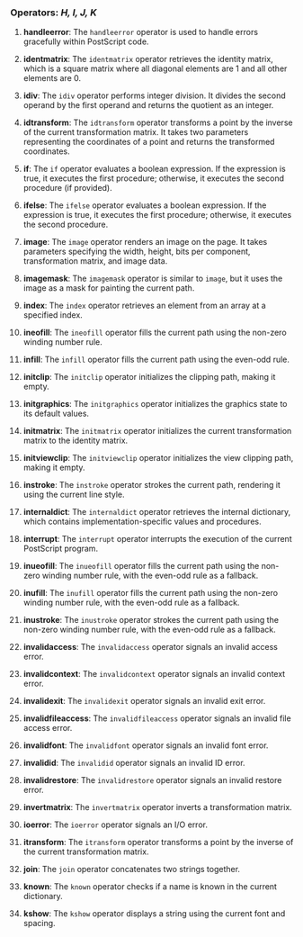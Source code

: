 ### Operators: *H, I, J, K*

1. **handleerror**: The `handleerror` operator is used to handle errors gracefully within PostScript code.

2. **identmatrix**: The `identmatrix` operator retrieves the identity matrix, which is a square matrix where all diagonal elements are 1 and all other elements are 0.

3. **idiv**: The `idiv` operator performs integer division. It divides the second operand by the first operand and returns the quotient as an integer.

4. **idtransform**: The `idtransform` operator transforms a point by the inverse of the current transformation matrix. It takes two parameters representing the coordinates of a point and returns the transformed coordinates.

5. **if**: The `if` operator evaluates a boolean expression. If the expression is true, it executes the first procedure; otherwise, it executes the second procedure (if provided).

6. **ifelse**: The `ifelse` operator evaluates a boolean expression. If the expression is true, it executes the first procedure; otherwise, it executes the second procedure.

7. **image**: The `image` operator renders an image on the page. It takes parameters specifying the width, height, bits per component, transformation matrix, and image data.

8. **imagemask**: The `imagemask` operator is similar to `image`, but it uses the image as a mask for painting the current path.

9. **index**: The `index` operator retrieves an element from an array at a specified index.

10. **ineofill**: The `ineofill` operator fills the current path using the non-zero winding number rule.

11. **infill**: The `infill` operator fills the current path using the even-odd rule.

12. **initclip**: The `initclip` operator initializes the clipping path, making it empty.

13. **initgraphics**: The `initgraphics` operator initializes the graphics state to its default values.

14. **initmatrix**: The `initmatrix` operator initializes the current transformation matrix to the identity matrix.

15. **initviewclip**: The `initviewclip` operator initializes the view clipping path, making it empty.

16. **instroke**: The `instroke` operator strokes the current path, rendering it using the current line style.

17. **internaldict**: The `internaldict` operator retrieves the internal dictionary, which contains implementation-specific values and procedures.

18. **interrupt**: The `interrupt` operator interrupts the execution of the current PostScript program.

19. **inueofill**: The `inueofill` operator fills the current path using the non-zero winding number rule, with the even-odd rule as a fallback.

20. **inufill**: The `inufill` operator fills the current path using the non-zero winding number rule, with the even-odd rule as a fallback.

21. **inustroke**: The `inustroke` operator strokes the current path using the non-zero winding number rule, with the even-odd rule as a fallback.

22. **invalidaccess**: The `invalidaccess` operator signals an invalid access error.

23. **invalidcontext**: The `invalidcontext` operator signals an invalid context error.

24. **invalidexit**: The `invalidexit` operator signals an invalid exit error.

25. **invalidfileaccess**: The `invalidfileaccess` operator signals an invalid file access error.

26. **invalidfont**: The `invalidfont` operator signals an invalid font error.

27. **invalidid**: The `invalidid` operator signals an invalid ID error.

28. **invalidrestore**: The `invalidrestore` operator signals an invalid restore error.

29. **invertmatrix**: The `invertmatrix` operator inverts a transformation matrix.

30. **ioerror**: The `ioerror` operator signals an I/O error.

31. **itransform**: The `itransform` operator transforms a point by the inverse of the current transformation matrix.

32. **join**: The `join` operator concatenates two strings together.

33. **known**: The `known` operator checks if a name is known in the current dictionary.

34. **kshow**: The `kshow` operator displays a string using the current font and spacing.

